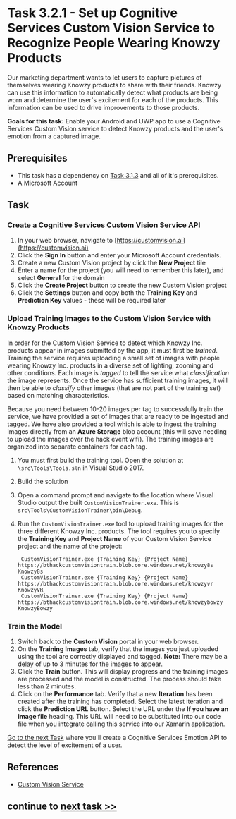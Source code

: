 # Task 3.2.1 - Set up Cognitive Services Custom Vision Service to Recognize People Wearing Knowzy Products

Our marketing department wants to let users to capture pictures of themselves wearing Knowzy products to share with their friends. Knowzy can use this information to automatically detect what products are being worn and determine the user's excitement for each of the products. This information can be used to drive improvements to those products.

**Goals for this task:** Enable your Android and UWP app to use a Cognitive Services Custom Vision service to detect Knowzy products and the user's emotion from a captured image.

## Prerequisites

* This task has a dependency on [Task 3.1.3](313_InkCanvas.md) and all of it's prerequisites.
* A Microsoft Account

## Task

### Create a Cognitive Services **Custom Vision Service** API

1. In your web browser, navigate to [https://customvision.ai](https://customvision.ai)
2. Click the **Sign In** button and enter your Microsoft Account credentials.
3. Create a new Custom Vision project by click the **New Project** tile
4. Enter a name for the project (you will need to remember this later), and select **General** for the domain
5. Click the **Create Project** button to create the new Custom Vision project
6. Click the **Settings** button and copy both the **Training Key** and **Prediction Key** values - these will be required later

### Upload Training Images to the Custom Vision Service with Knowzy Products ###

In order for the Custom Vision Service to detect which Knowzy Inc. products appear in images submitted by the app, it must first be *trained*. Training the service requires uploading a small set of images with people wearing Knowzy Inc. products in a diverse set of lighting, zooming and other conditions. Each image is *tagged* to tell the service what *classification* the image represents. Once the service has sufficient training images, it will then be able to *classify* other images (that are not part of the training set) based on matching characteristics.

Because you need between 10-20 images per tag to successfully train the service, we have provided a set of images that are ready to be ingested and tagged. We have also provided a tool which is able to ingest the training images directly from an **Azure Storage** blob account (this will save needing to upload the images over the hack event wifi). The training images are organized into separate containers for each tag.

1. You must first build the training tool. Open the solution at `\src\Tools\Tools.sln` in Visual Studio 2017.
2. Build the solution
3. Open a command prompt and navigate to the location where Visual Studio output the built `CustomVisionTrainer.exe`. This is `src\Tools\CustomVisionTrainer\bin\Debug`.
4. Run the `CustomVisionTrainer.exe` tool to upload training images for the three different Knowzy Inc. products. The tool requires you to specify the **Training Key** and **Project Name** of your Custom Vision Service project and the name of the project:

		CustomVisionTrainer.exe {Training Key} {Project Name} https://bthackcustomvisiontrain.blob.core.windows.net/knowzy8s Knowzy8s
		CustomVisionTrainer.exe {Training Key} {Project Name} https://bthackcustomvisiontrain.blob.core.windows.net/knowzyvr KnowzyVR
		CustomVisionTrainer.exe {Training Key} {Project Name} https://bthackcustomvisiontrain.blob.core.windows.net/knowzybowzy KnowzyBowzy

### Train the Model

1. Switch back to the **Custom Vision** portal in your web browser.
2. On the **Training Images** tab, verify that the images you just uploaded using the tool are correctly displayed and tagged. **Note:** There may be a delay of up to 3 minutes for the images to appear.
3. Click the **Train** button. This will display progress and the training images are processed and the model is constructed. The process should take less than 2 minutes.
4. Click on the **Performance** tab. Verify that a new **Iteration** has been created after the training has completed. Select the latest iteration and click the **Prediction URL** button. Select the URL under the **If you have an image file** heading. This URL will need to be substituted into our code file when you integrate calling this service into our Xamarin application.

[Go to the next Task](322_EmotionAPI.md) where you'll create a Cognitive Services Emotion API to detect the level of excitement of a user.

## References

* [Custom Vision Service](https://azure.microsoft.com/en-us/services/cognitive-services/custom-vision-service/)


## continue to [next task >> ](322_EmotionAPI.md)
